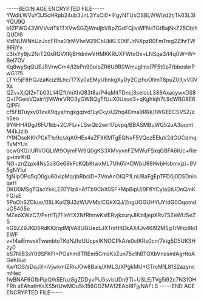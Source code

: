 -----BEGIN AGE ENCRYPTED FILE-----
YWdlLWVuY3J5cHRpb24ub3JnL3YxCi0+IFgyNTUxOSBLWWlzd2tjTk03L3lYQU9Q
b1ZPWG43WVVvdTk1TXVwSGZjWndjbVBpZGdFCjlvWFNsTGtBajNkZ25OblhQUDl6
VzlNUWNhUzJocFRha01rMVIwM29CbUkKLS0tIFJrNXpzR0FmTmg2ZlhrTW9IRjYv
c3IxYy9jc2NrT20xRGVXRjBHdnIwVHMKKRUXFWtxOx+LNSqe3/I4q0W+W+Bel7OV
Kq8wySqQUEJRVrwGm4/l2bPn90oIpZR6U9B0WmuglmsI7F5t0p7/bbosbrPwG175
LTYr5jF8HQJzaKciz9Lhc/T7Xy0aEMyUbnkgXyDy2CjzhuOIImT8puZ03jvVGVXs
QZv+XjQl2vTb03Lli4lZft/mXhQ83t8a/P4qMitTDncj3selcoL388AxacywxDS8
Q+l7GeisVQairf/jMWnrVRO3yGWBQgTfUuX0Usud3+qKghIqh7L9dWBG8E6QlPFi
cf5FBTuyxv01xvX9qya/mgkgqtvd1LyCkysU2hq4Dma9RRk/1WGEECSVSZ/zh5eo
9Y4HH4DgJ6FU1bb+2C/FLr+LSwQb2wrI17pvpq/BBASMBuWQ52uA3uqmtM4kJzib
/YINDseKKhPGkT1e9c/JqA9HEx4aZFXKMTgEQNxF5VQozEEluV2dGUCdmqTvMYUs
ocw0KG/IURVOQLWt9OymFW9Q0gKS3XMvyvnFZMWuFSxqGBFA6IUc+Rieg+imrKrB
NG+zn2zpx4Ns5o3Ge69kFcKQbKtwxML7Uh6V+DWbU98HvbHsbmxjzi+9V5gNYIui
fgNlpOPq5qD0gu60xlpMqrjbRbciD+7VmAnOIQP1LnUBaFgEpTFD0j0DSDninqaH
DKD0MSgTQscYkkLE07YIz4+AfTb9CbX0SF+MpBipU/0FflYCyIaStUDnQmKFG/sE
5PoOhSZOkuo/05LlKolZ9J3zWUVMbICGkXQJ/2ngUOGUHYUYtdG0OqomduO5405e
MZeoXWzC7/Per/lTj7FleYtX2NfRhnwKxlERvjkzuryJIKz4jepXRv7SZeWUSeZS
hG9ZZ9JKD6RdKlQ/qdMjVA8UGUezLJXTniHItDkAX4Jv46l92MSgTiMhp9lo1EWF
v+f4aiEmvskTwenbtoTKdNJfdUUcpxIKNOCPkA/e0cIKRs0cn/7ktg5D5UKSHzy0
bS7NlB3sY09SFKFI+POahm8TREm5CmsKsZun75c1hBTOXbVnasmIAgHtoAGeh8uo
KwftOS/sDqJXniVjwkmIZRnJOw8Bais/XMLG/XPgkMU+GTroM1L81S2azyncmHec
1wBNAF6GfbPipO/h5Efuz8gZDDyvPiJ5svbUDn9Ti+USLEjTVg5i92c7N31OHFRh
xEAhathKsXS5rtUwMOu5k156GDZMA12EAbRlFjyNAFLS
-----END AGE ENCRYPTED FILE-----
